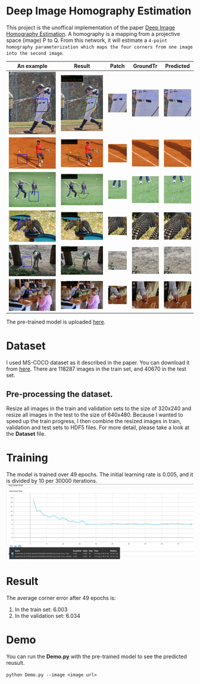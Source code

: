 # Deep Image Homography Estimation
This project is the unoffical implementation of the paper [Deep Image Homography Estimation](https://arxiv.org/abs/1606.03798).
A homography is a mapping from a projective space (image) P to Q. From this network, it will estimate 
a `4-point homography parameterization which maps the four corners from one image into the second image`.

An example        |  Result | Patch | GroundTr | Predicted
:-------------------------:|:-------------------------:|:-------------------------:|:-------------------------:|:-------------------------:
![](example_1/origin.png)   |   ![](example_1/result.png) |  ![](example_1/patch.png)| ![](example_1/gt.gif)| ![](example_1/predicted.gif)
![](example_2/origin.png)   |   ![](example_2/result.png) |  ![](example_2/patch.png)| ![](example_2/gt.gif)| ![](example_2/predicted.gif)
![](example_3/origin.png)   |   ![](example_3/result.png) |  ![](example_3/patch.png)| ![](example_3/gt.gif)| ![](example_3/predicted.gif)
![](example_4/origin.png)   |   ![](example_4/result.png) |  ![](example_4/patch.png)| ![](example_4/gt.gif)| ![](example_4/predicted.gif)
![](example_5/origin.png)   |   ![](example_5/result.png) |  ![](example_5/patch.png)| ![](example_5/gt.gif)| ![](example_5/predicted.gif)
![](example_6/origin.png)   |   ![](example_6/result.png) |  ![](example_6/patch.png)| ![](example_6/gt.gif)| ![](example_6/predicted.gif)


The pre-trained model is uploaded [here](https://drive.google.com/file/d/1ZnmlPu1NeXXMk6NHiP7fegzXM117eb15/view?usp=sharing).
# Dataset 

I used MS-COCO dataset as it described in the paper. You can download it from [here](https://cocodataset.org/#download).
There are 118287 images in the train set, and 40670 in the test set. 
## Pre-processing the dataset.
Resize all images in the train and validation sets to the size of 320x240 and resize all images in the test to the size of 640x480.
Because I wanted to speed up the train progress, I then combine the resized images in train, validation and test sets to HDF5 files. For more detail, please take a look at the **Dataset** file. 

# Training
The model is trained over 49 epochs. 
The initial learning rate is 0.005, and it is divided by 10 per 30000 iterations.
![traingImage](training.png)
# Result
The average corner error after 49 epochs is:
1. In the train set: 6.003
2. In the validation set: 6.034


# Demo

You can run the **Demo.py** with the pre-trained model to see the predicted reusult.

``python Demo.py --image <image url>``